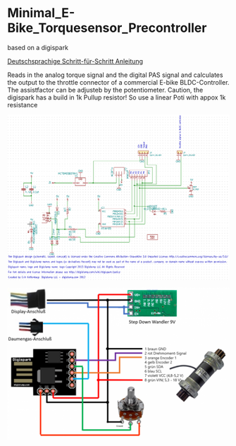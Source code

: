 # Minimal_E-Bike_Torquesensor_Precontroller
based on a digispark

[Deutschsprachige Schritt-für-Schritt Anleitung](https://github.com/stancecoke/Minimal_E-Bike_Torquesensor_Precontroller/wiki/Schritt-f%C3%BCr-Schritt-Anleitung)

Reads in the analog torque signal and the digital PAS signal and calculates the output to the throttle connector of a commercial E-bike BLDC-Controller. The assistfactor can be adjusteb by the potentiometer. Caution, the digispark has a build in 1k Pullup resistor! So use a linear Poti with appox 1k resistance

![](METOP_schematic.png)  


![](METOP.png)  
  
  
